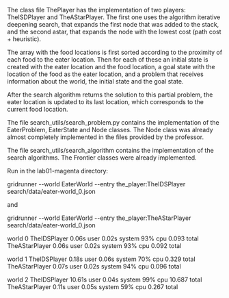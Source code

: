 The class file ThePlayer has the implementation of two players: TheISDPlayer and TheAStarPlayer. The first one uses the algorithm iterative deepening search, that expands the first node that was added to the stack, and the second astar, that expands the node with the lowest cost (path cost + heuristic).

The array with the food locations is first sorted according to the proximity of each food to the eater location. Then for each of these an initial state is created with the eater location and the food location, a goal state with the location of the food as the eater location, and a problem that receives information about the world, the initial state and the goal state.

After the search algorithm returns the solution to this partial problem, the eater location is updated to its last location, which corresponds to the current food location.

The file search_utils/search_problem.py contains the implementation of the EaterProblem, EaterState and Node classes. The Node class was already almost completely implemented in the files provided by the professor.

The file search_utils/search_algorithm contains the implementation of the search algorithms. The Frontier classes were already implemented.

Run in the lab01-magenta directory:

gridrunner --world EaterWorld --entry the_player:TheIDSPlayer search/data/eater-world_0.json

and 

gridrunner --world EaterWorld --entry the_player:TheAStarPlayer search/data/eater-world_0.json

world 0
TheIDSPlayer   0.06s user 0.02s system 93% cpu 0.093 total
TheAStarPlayer   0.06s user 0.02s system 93% cpu 0.092 total

world 1
TheIDSPlayer   0.18s user 0.06s system 70% cpu 0.329 total
TheAStarPlayer   0.07s user 0.02s system 94% cpu 0.096 total

world 2
TheIDSPlayer   10.61s user 0.04s system 99% cpu 10.687 total
TheAStarPlayer   0.11s user 0.05s system 59% cpu 0.267 total